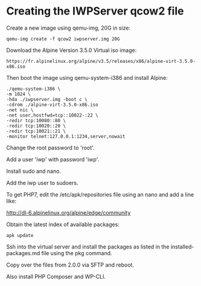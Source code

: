 #  Creating the IWPServer qcow2 file

Create a new image using qemu-img, 20G in size:

```text
qemu-img create -f qcow2 iwpserver.img 20G
```

Download the Alpine Version 3.5.0 Virtual iso image:

```text
https://fr.alpinelinux.org/alpine/v3.5/releases/x86/alpine-virt-3.5.0-x86.iso
```

Then boot the image using qemu-system-i386 and install Alpine:

```text
./qemu-system-i386 \
-m 1024 \
-hda ./iwpserver.img -boot c \
-cdrom ./alpine-virt-3.5.0-x86.iso
-net nic \
-net user,hostfwd=tcp::10022-:22 \
-redir tcp:10080::80 \
-redir tcp:10020::20 \
-redir tcp:10021::21 \
-monitor telnet:127.0.0.1:1234,server,nowait 
```

Change the root password to 'root'.

Add a user 'iwp' with password 'iwp'.

Install sudo and nano.

Add the iwp user to sudoers.

To get PHP7, edit the /etc/apk/repositories file using an nano and add a line like:

http://dl-6.alpinelinux.org/alpine/edge/community

Obtain the latest index of available packages:

```text
apk update
```

Ssh into the virtual server and install the packages as listed in the installed-packages.md file using the pkg command.

Copy over the files from 2.0.0 via SFTP and reboot.

Also install PHP Composer and WP-CLI.




